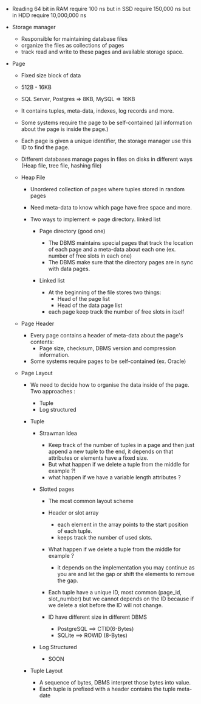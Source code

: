 - Reading 64 bit in RAM require 100 ns but in SSD require 150,000 ns but in HDD require 10,000,000 ns

- Storage manager

  - Responsible for maintaining database files
  - organize the files as collections of pages
  - track read and write to these pages and available storage space.

- Page

  - Fixed size block of data
  - 512B - 16KB
  - SQL Server, Postgres => 8KB, MySQL => 16KB
  - It contains tuples, meta-data, indexes, log records and more.
  - Some systems require the page to be self-contained (all information about the page is inside the page.)
  - Each page is given a unique identifier, the storage manager use this ID to find the page.
  - Different databases manage pages in files on disks in different ways (Heap file, tree file, hashing file)

  - Heap File

    - Unordered collection of pages where tuples stored in random pages
    - Need meta-data to know which page have free space and more.
    - Two ways to implement => page directory. linked list

      - Page directory (good one)

        - The DBMS maintains special pages that track the location of each page and a meta-data about each one (ex. number of free slots in each one)
        - The DBMS make sure that the directory pages are in sync with data pages.

      - Linked list
        - At the beginning of the file stores two things:
          - Head of the page list
          - Head of the data page list
        - each page keep track the number of free slots in itself

  - Page Header

    - Every page contains a header of meta-data about the page's contents:
      - Page size, checksum, DBMS version and compression information.
    - Some systems require pages to be self-contained (ex. Oracle)

  - Page Layout

    - We need to decide how to organise the data inside of the page. Two approaches :

      - Tuple
      - Log structured

    - Tuple

      - Strawman Idea

        - Keep track of the number of tuples in a page and then just append a new tuple to the end, it depends on that attributes or elements have a fixed size.
        - But what happen if we delete a tuple from the middle for example ?!
        - what happen if we have a variable length attributes ?

      - Slotted pages

        - The most common layout scheme
        - Header or slot array

          - each element in the array points to the start position of each tuple.
          - keeps track the number of used slots.

        - What happen if we delete a tuple from the middle for example ?

          - it depends on the implementation
            you may continue as you are and let the gap or shift the elements to remove the gap.

        - Each tuple have a unique ID, most common (page_id, slot_number)
          but we cannot depends on the ID because if we delete a slot before the ID will not change.
        - ID have different size in different DBMS
          - PostgreSQL ==> CTID(6-Bytes)
          - SQLite ==> ROWID (8-Bytes)

      - Log Structured
        - SOON

    - Tuple Layout
      - A sequence of bytes, DBMS interpret those bytes into value.
      - Each tuple is prefixed with a header contains the tuple meta-date
